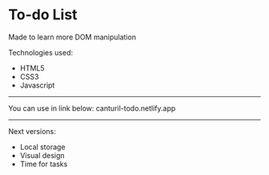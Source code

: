 # To-do List

Made to learn more DOM manipulation

Technologies used:
- HTML5
- CSS3
- Javascript

-----------------------------

You can use in link below: 
  canturil-todo.netlify.app

-----------------------------
Next versions:
- Local storage
- Visual design
- Time for tasks
